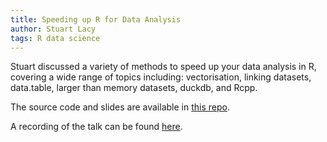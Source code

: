 ```yaml
---
title: Speeding up R for Data Analysis
author: Stuart Lacy
tags: R data science
---
```


Stuart discussed a variety of methods to speed up your data analysis in R, covering a wide range of topics including: vectorisation, linking datasets, data.table, larger than memory datasets, duckdb, and Rcpp. 

The source code and slides are available in [this repo][source].

A recording of the talk can be found [here][recording].

[source]: https://github.com/ResearchCodingClub/speeding-up-R-workshop
[recording]: https://eu-lti.bbcollab.com/recording/3c61ef3f521040e08e0d10eaf11a6255

